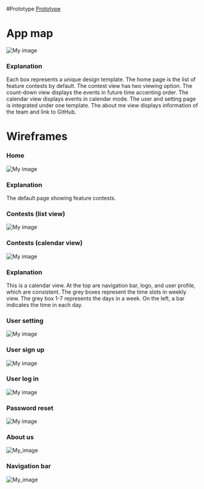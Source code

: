 #Prototype
<a href='https://d121902.invisionapp.com/console/share/SMBRGPKW5TF'>Prototype</a>

# App map
![My image](./ux-design/app-map/app-map.png)

### Explanation
Each box represents a unique design template. The home page is the list of feature contests by default. The contest view has two viewing option. The count-down view displays the events in future time accenting order. The calendar view displays events in calendar mode. The user and setting page is integrated under one template. The about me view displays information of the team and link to GitHub.

# Wireframes

### Home
![My image](./ux-design/wireframe/Wireframe-Home.png)
### Explanation
The default page showing feature contests.

### Contests (list view)
![My image](./ux-design/wireframe/Wireframe-List.png)

### Contests (calendar view)
![My image](./ux-design/wireframe/Wireframe-Calendar.png)
### Explanation
This is a calendar view. At the top are navigation bar, logo, and user profile, which are consistent. The grey boxes represent the time slots in weekly view. The grey box 1-7 represents the days in a week. On the left, a bar indicates the time in each day. 

### User setting
![My image](./ux-design/wireframe/Wireframe-User-Settings.png)

### User sign up
![My image](./ux-design/wireframe/Wireframe-Signup.png)

### User log in
![My image](./ux-design/wireframe/Wireframe-Login.png)

### Password reset
![My image](./ux-design/wireframe/Wireframe-Forget-Pswd.png)

### About us
![My_image](./ux-design/wireframe/Wireframe-About-Us.png)

### Navigation bar
![My_image](./ux-design/wireframe/Wireframe-NavBar.png)